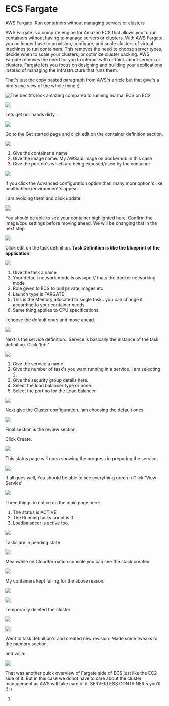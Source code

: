 # ECS Fargate

AWS Fargate :Run containers without managing servers or clusters

 AWS Fargate is a compute engine for Amazon ECS that allows you to run [containers](http://aws.amazon.com/what-are-containers) without having to manage servers or clusters. With AWS Fargate, you no longer have to provision, configure, and scale clusters of virtual machines to run containers. This removes the need to choose server types, decide when to scale your clusters, or optimize cluster packing. AWS Fargate removes the need for you to interact with or think about servers or clusters. Fargate lets you focus on designing and building your applications instead of managing the infrastructure that runs them.

That's just the copy pasted paragraph from AWS's article but that give's a bird's eye view of the whole thing :\)

![The benifits look amazing compared to running normal ECS on EC2](../../../.gitbook/assets/image%20%2880%29.png)

![](../../../.gitbook/assets/image%20%2856%29.png)

Lets get our hands dirty :

![](../../../.gitbook/assets/image.png)

Go to the Get started page and click edit on the container definition section.

![](../../../.gitbook/assets/image%20%2872%29.png)

1. Give the container a name
2. Give the image name. My AWSapi image on dockerhub in this case
3. Give the port no's which are being exposed/used by the container

![](../../../.gitbook/assets/image%20%282%29.png)

If you click the Advanced configuration option than many more option's like healthcheck/environment's appear.

I am avoiding them and click update.

![](../../../.gitbook/assets/image%20%2825%29.png)

You should be able to see your container highlighted here. Confirm the image/cpu settings before moving ahead. We will be changing that in the next step.

![](../../../.gitbook/assets/image%20%2864%29.png)

Click edit on the task definition. **Task Definition is like the blueprint of the application.**

![](../../../.gitbook/assets/image%20%2814%29.png)

1. Give the task a name
2. Your default network mode is awsvpc // thats the docker networking mode
3. Role given to ECS to pull private images etc
4. Launch type is  FARGATE
5. This is the Memory allocated to single task.. you can change it according to your container needs
6. Same thing applies to CPU specifications.

I choose the default ones and move ahead.

![](../../../.gitbook/assets/image%20%2837%29.png)

Next is the service definition.. Service is basically the instance of the task definition. Click 'Edit'

![](../../../.gitbook/assets/image%20%2827%29.png)

1. Give the service a name
2. Give the number of task's you want running in a service. I am selecting 2.
3. Give the security group details here.
4. Select the load balancer type or none.
5. Select the port no for the Load balancer

![](../../../.gitbook/assets/image%20%2834%29.png)

Next give the Cluster configuration. Iam choosing the default ones.

![](../../../.gitbook/assets/image%20%2838%29.png)

Final section is the review section.

Click Create.

![](../../../.gitbook/assets/image%20%281%29.png)

This status page will open showing the progress in preparing the service.

![](../../../.gitbook/assets/image%20%289%29.png)

If all goes well, You should be able to see everything green :\) Click 'View Service'

![](../../../.gitbook/assets/image%20%2860%29.png)

Three things to notice on the main page here:

1. The status is ACTIVE
2. The Running tasks count is  0
3. Loadbalancer is active too.

 

![](../../../.gitbook/assets/image%20%2840%29.png)

Tasks are in pending state

![](../../../.gitbook/assets/image%20%2855%29.png)

Meanwhile on Cloudformation console you can see the stack created

![](../../../.gitbook/assets/image%20%2842%29.png)

My containers kept failing for the above reason.

![](../../../.gitbook/assets/image%20%287%29.png)

![](../../../.gitbook/assets/image%20%2846%29.png)

Temporarily deleted the cluster 

![](../../../.gitbook/assets/image%20%2882%29.png)

![](../../../.gitbook/assets/image%20%2850%29.png)

Went to task definition's and created new revision. Made some tweaks to the memory section.

and voila:

![](../../../.gitbook/assets/image%20%2819%29.png)

That was another quick overview of Fargate side of ECS just like the EC2 side of it. But in this case we donot have to care about the cluster management as AWS will take care of it. SERVERLESS CONTAINER's you'll !! :\)

















1. 


